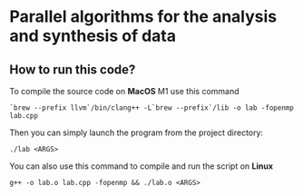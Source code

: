 # Parallel algorithms for the analysis and synthesis of data

## How to run this code?
To compile the source code on **MacOS** M1 use this command
```
`brew --prefix llvm`/bin/clang++ -L`brew --prefix`/lib -o lab -fopenmp lab.cpp
```
Then you can simply launch the program from the project directory:
```
./lab <ARGS>
```
You can also use this command to compile and run the script on **Linux**
```
g++ -o lab.o lab.cpp -fopenmp && ./lab.o <ARGS>
```
